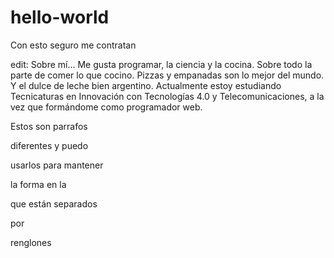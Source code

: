 # hello-world
Con esto seguro me contratan

edit: Sobre mí...
  Me gusta programar, la ciencia y la cocina. Sobre todo la parte de comer lo que cocino. Pizzas y empanadas son lo mejor del mundo. Y el dulce de leche bien argentino. Actualmente estoy estudiando Tecnicaturas en Innovación con Tecnologías 4.0 y Telecomunicaciones, a la vez que formándome como programador web.


Estos son parrafos 

diferentes y puedo

usarlos para mantener

la forma en la 

que están separados

por

renglones
